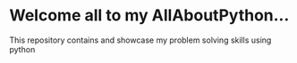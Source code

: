 # Welcome all to my AllAboutPython...
This repository contains and showcase my problem solving skills using python
